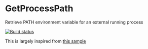 # GetProcessPath

Retrieve PATH environment variable for an external running process

[![Build status](https://ci.appveyor.com/api/projects/status/91dp149w2v4dmfg5?svg=true)](https://ci.appveyor.com/project/Ketchoutchou/getexternalprocesspath)

This is largely inspired from [this sample](https://blog.gapotchenko.com/eazfuscator.net/reading-environment-variables)
